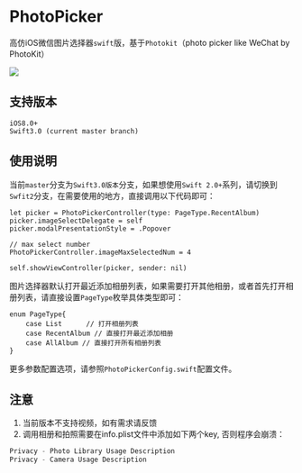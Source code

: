 # PhotoPicker

高仿iOS微信图片选择器`swift`版，基于`Photokit`（photo picker like WeChat by PhotoKit）

![](./swift-wechar-photo-picker.gif)

## 支持版本
```
iOS8.0+
Swift3.0 (current master branch)

```


## 使用说明

当前`master`分支为`Swift3.0版本`分支，如果想使用`Swift 2.0+`系列，请切换到`Swfit2`分支，在需要使用的地方，直接调用以下代码即可：

```
let picker = PhotoPickerController(type: PageType.RecentAlbum)
picker.imageSelectDelegate = self
picker.modalPresentationStyle = .Popover
        
// max select number
PhotoPickerController.imageMaxSelectedNum = 4
        
self.showViewController(picker, sender: nil)
```
图片选择器默认打开最近添加相册列表，如果需要打开其他相册，或者首先打开相册列表，请直接设置`PageType`枚举具体类型即可：

```
enum PageType{
    case List      // 打开相册列表
    case RecentAlbum // 直接打开最近添加相册
    case AllAlbum // 直接打开所有相册列表
}
```
更多参数配置选项，请参照`PhotoPickerConfig.swift`配置文件。

## 注意
1. 当前版本不支持视频，如有需求请反馈
2. 调用相册和拍照需要在info.plist文件中添加如下两个key, 否则程序会崩溃：

```swift
Privacy - Photo Library Usage Description
Privacy - Camera Usage Description
```

